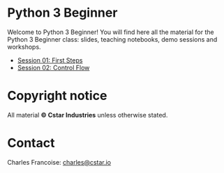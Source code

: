 # Python 3 Beginner

Welcome to Python 3 Beginner! You will find here all the material for the Python 3 Beginner class: slides, teaching notebooks, demo sessions and workshops.

- [Session 01: First Steps](001-First-Steps)
- [Session 02: Control Flow](002-Control-Flow)

# Copyright notice

All material **&copy; Cstar Industries** unless otherwise stated.

# Contact

Charles Francoise: [charles@cstar.io](mailto:charles@cstar.io)
